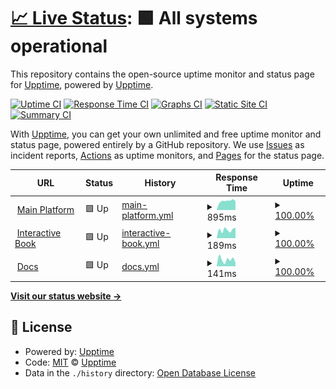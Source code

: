 # [📈 Live Status](https://uptime.circuitverse.org): <!--live status--> **🟩 All systems operational**

This repository contains the open-source uptime monitor and status page for [Upptime](https://upptime.js.org), powered by [Upptime](https://github.com/upptime/upptime).

[![Uptime CI](https://github.com/CircuitVerse/upptime/workflows/Uptime%20CI/badge.svg)](https://github.com/CircuitVerse/upptime/actions?query=workflow%3A%22Uptime+CI%22)
[![Response Time CI](https://github.com/CircuitVerse/upptime/workflows/Response%20Time%20CI/badge.svg)](https://github.com/CircuitVerse/upptime/actions?query=workflow%3A%22Response+Time+CI%22)
[![Graphs CI](https://github.com/CircuitVerse/upptime/workflows/Graphs%20CI/badge.svg)](https://github.com/CircuitVerse/upptime/actions?query=workflow%3A%22Graphs+CI%22)
[![Static Site CI](https://github.com/CircuitVerse/upptime/workflows/Static%20Site%20CI/badge.svg)](https://github.com/CircuitVerse/upptime/actions?query=workflow%3A%22Static+Site+CI%22)
[![Summary CI](https://github.com/CircuitVerse/upptime/workflows/Summary%20CI/badge.svg)](https://github.com/CircuitVerse/upptime/actions?query=workflow%3A%22Summary+CI%22)

With [Upptime](https://upptime.js.org), you can get your own unlimited and free uptime monitor and status page, powered entirely by a GitHub repository. We use [Issues](https://github.com/upptime/upptime/issues) as incident reports, [Actions](https://github.com/CircuitVerse/upptime/actions) as uptime monitors, and [Pages](https://uptime.circuitverse.org) for the status page.

<!--start: status pages-->
<!-- This summary is generated by Upptime (https://github.com/upptime/upptime) -->
<!-- Do not edit this manually, your changes will be overwritten -->
<!-- prettier-ignore -->
| URL | Status | History | Response Time | Uptime |
| --- | ------ | ------- | ------------- | ------ |
| <img alt="" src="https://icons.duckduckgo.com/ip3/circuitverse.org.ico" height="13"> [Main Platform](https://circuitverse.org/) | 🟩 Up | [main-platform.yml](https://github.com/CircuitVerse/upptime/commits/HEAD/history/main-platform.yml) | <details><summary><img alt="Response time graph" src="./graphs/main-platform/response-time-week.png" height="20"> 895ms</summary><br><a href="https://uptime.circuitverse.org/history/main-platform"><img alt="Response time 1267" src="https://img.shields.io/endpoint?url=https%3A%2F%2Fraw.githubusercontent.com%2FCircuitVerse%2Fupptime%2FHEAD%2Fapi%2Fmain-platform%2Fresponse-time.json"></a><br><a href="https://uptime.circuitverse.org/history/main-platform"><img alt="24-hour response time 936" src="https://img.shields.io/endpoint?url=https%3A%2F%2Fraw.githubusercontent.com%2FCircuitVerse%2Fupptime%2FHEAD%2Fapi%2Fmain-platform%2Fresponse-time-day.json"></a><br><a href="https://uptime.circuitverse.org/history/main-platform"><img alt="7-day response time 895" src="https://img.shields.io/endpoint?url=https%3A%2F%2Fraw.githubusercontent.com%2FCircuitVerse%2Fupptime%2FHEAD%2Fapi%2Fmain-platform%2Fresponse-time-week.json"></a><br><a href="https://uptime.circuitverse.org/history/main-platform"><img alt="30-day response time 890" src="https://img.shields.io/endpoint?url=https%3A%2F%2Fraw.githubusercontent.com%2FCircuitVerse%2Fupptime%2FHEAD%2Fapi%2Fmain-platform%2Fresponse-time-month.json"></a><br><a href="https://uptime.circuitverse.org/history/main-platform"><img alt="1-year response time 1430" src="https://img.shields.io/endpoint?url=https%3A%2F%2Fraw.githubusercontent.com%2FCircuitVerse%2Fupptime%2FHEAD%2Fapi%2Fmain-platform%2Fresponse-time-year.json"></a></details> | <details><summary><a href="https://uptime.circuitverse.org/history/main-platform">100.00%</a></summary><a href="https://uptime.circuitverse.org/history/main-platform"><img alt="All-time uptime 99.28%" src="https://img.shields.io/endpoint?url=https%3A%2F%2Fraw.githubusercontent.com%2FCircuitVerse%2Fupptime%2FHEAD%2Fapi%2Fmain-platform%2Fuptime.json"></a><br><a href="https://uptime.circuitverse.org/history/main-platform"><img alt="24-hour uptime 100.00%" src="https://img.shields.io/endpoint?url=https%3A%2F%2Fraw.githubusercontent.com%2FCircuitVerse%2Fupptime%2FHEAD%2Fapi%2Fmain-platform%2Fuptime-day.json"></a><br><a href="https://uptime.circuitverse.org/history/main-platform"><img alt="7-day uptime 100.00%" src="https://img.shields.io/endpoint?url=https%3A%2F%2Fraw.githubusercontent.com%2FCircuitVerse%2Fupptime%2FHEAD%2Fapi%2Fmain-platform%2Fuptime-week.json"></a><br><a href="https://uptime.circuitverse.org/history/main-platform"><img alt="30-day uptime 100.00%" src="https://img.shields.io/endpoint?url=https%3A%2F%2Fraw.githubusercontent.com%2FCircuitVerse%2Fupptime%2FHEAD%2Fapi%2Fmain-platform%2Fuptime-month.json"></a><br><a href="https://uptime.circuitverse.org/history/main-platform"><img alt="1-year uptime 99.66%" src="https://img.shields.io/endpoint?url=https%3A%2F%2Fraw.githubusercontent.com%2FCircuitVerse%2Fupptime%2FHEAD%2Fapi%2Fmain-platform%2Fuptime-year.json"></a></details>
| <img alt="" src="https://icons.duckduckgo.com/ip3/learn.circuitverse.org.ico" height="13"> [Interactive Book](https://learn.circuitverse.org/) | 🟩 Up | [interactive-book.yml](https://github.com/CircuitVerse/upptime/commits/HEAD/history/interactive-book.yml) | <details><summary><img alt="Response time graph" src="./graphs/interactive-book/response-time-week.png" height="20"> 189ms</summary><br><a href="https://uptime.circuitverse.org/history/interactive-book"><img alt="Response time 203" src="https://img.shields.io/endpoint?url=https%3A%2F%2Fraw.githubusercontent.com%2FCircuitVerse%2Fupptime%2FHEAD%2Fapi%2Finteractive-book%2Fresponse-time.json"></a><br><a href="https://uptime.circuitverse.org/history/interactive-book"><img alt="24-hour response time 170" src="https://img.shields.io/endpoint?url=https%3A%2F%2Fraw.githubusercontent.com%2FCircuitVerse%2Fupptime%2FHEAD%2Fapi%2Finteractive-book%2Fresponse-time-day.json"></a><br><a href="https://uptime.circuitverse.org/history/interactive-book"><img alt="7-day response time 189" src="https://img.shields.io/endpoint?url=https%3A%2F%2Fraw.githubusercontent.com%2FCircuitVerse%2Fupptime%2FHEAD%2Fapi%2Finteractive-book%2Fresponse-time-week.json"></a><br><a href="https://uptime.circuitverse.org/history/interactive-book"><img alt="30-day response time 191" src="https://img.shields.io/endpoint?url=https%3A%2F%2Fraw.githubusercontent.com%2FCircuitVerse%2Fupptime%2FHEAD%2Fapi%2Finteractive-book%2Fresponse-time-month.json"></a><br><a href="https://uptime.circuitverse.org/history/interactive-book"><img alt="1-year response time 192" src="https://img.shields.io/endpoint?url=https%3A%2F%2Fraw.githubusercontent.com%2FCircuitVerse%2Fupptime%2FHEAD%2Fapi%2Finteractive-book%2Fresponse-time-year.json"></a></details> | <details><summary><a href="https://uptime.circuitverse.org/history/interactive-book">100.00%</a></summary><a href="https://uptime.circuitverse.org/history/interactive-book"><img alt="All-time uptime 99.60%" src="https://img.shields.io/endpoint?url=https%3A%2F%2Fraw.githubusercontent.com%2FCircuitVerse%2Fupptime%2FHEAD%2Fapi%2Finteractive-book%2Fuptime.json"></a><br><a href="https://uptime.circuitverse.org/history/interactive-book"><img alt="24-hour uptime 100.00%" src="https://img.shields.io/endpoint?url=https%3A%2F%2Fraw.githubusercontent.com%2FCircuitVerse%2Fupptime%2FHEAD%2Fapi%2Finteractive-book%2Fuptime-day.json"></a><br><a href="https://uptime.circuitverse.org/history/interactive-book"><img alt="7-day uptime 100.00%" src="https://img.shields.io/endpoint?url=https%3A%2F%2Fraw.githubusercontent.com%2FCircuitVerse%2Fupptime%2FHEAD%2Fapi%2Finteractive-book%2Fuptime-week.json"></a><br><a href="https://uptime.circuitverse.org/history/interactive-book"><img alt="30-day uptime 100.00%" src="https://img.shields.io/endpoint?url=https%3A%2F%2Fraw.githubusercontent.com%2FCircuitVerse%2Fupptime%2FHEAD%2Fapi%2Finteractive-book%2Fuptime-month.json"></a><br><a href="https://uptime.circuitverse.org/history/interactive-book"><img alt="1-year uptime 100.00%" src="https://img.shields.io/endpoint?url=https%3A%2F%2Fraw.githubusercontent.com%2FCircuitVerse%2Fupptime%2FHEAD%2Fapi%2Finteractive-book%2Fuptime-year.json"></a></details>
| <img alt="" src="https://icons.duckduckgo.com/ip3/docs.circuitverse.org.ico" height="13"> [Docs](https://docs.circuitverse.org/) | 🟩 Up | [docs.yml](https://github.com/CircuitVerse/upptime/commits/HEAD/history/docs.yml) | <details><summary><img alt="Response time graph" src="./graphs/docs/response-time-week.png" height="20"> 141ms</summary><br><a href="https://uptime.circuitverse.org/history/docs"><img alt="Response time 234" src="https://img.shields.io/endpoint?url=https%3A%2F%2Fraw.githubusercontent.com%2FCircuitVerse%2Fupptime%2FHEAD%2Fapi%2Fdocs%2Fresponse-time.json"></a><br><a href="https://uptime.circuitverse.org/history/docs"><img alt="24-hour response time 83" src="https://img.shields.io/endpoint?url=https%3A%2F%2Fraw.githubusercontent.com%2FCircuitVerse%2Fupptime%2FHEAD%2Fapi%2Fdocs%2Fresponse-time-day.json"></a><br><a href="https://uptime.circuitverse.org/history/docs"><img alt="7-day response time 141" src="https://img.shields.io/endpoint?url=https%3A%2F%2Fraw.githubusercontent.com%2FCircuitVerse%2Fupptime%2FHEAD%2Fapi%2Fdocs%2Fresponse-time-week.json"></a><br><a href="https://uptime.circuitverse.org/history/docs"><img alt="30-day response time 185" src="https://img.shields.io/endpoint?url=https%3A%2F%2Fraw.githubusercontent.com%2FCircuitVerse%2Fupptime%2FHEAD%2Fapi%2Fdocs%2Fresponse-time-month.json"></a><br><a href="https://uptime.circuitverse.org/history/docs"><img alt="1-year response time 205" src="https://img.shields.io/endpoint?url=https%3A%2F%2Fraw.githubusercontent.com%2FCircuitVerse%2Fupptime%2FHEAD%2Fapi%2Fdocs%2Fresponse-time-year.json"></a></details> | <details><summary><a href="https://uptime.circuitverse.org/history/docs">100.00%</a></summary><a href="https://uptime.circuitverse.org/history/docs"><img alt="All-time uptime 99.58%" src="https://img.shields.io/endpoint?url=https%3A%2F%2Fraw.githubusercontent.com%2FCircuitVerse%2Fupptime%2FHEAD%2Fapi%2Fdocs%2Fuptime.json"></a><br><a href="https://uptime.circuitverse.org/history/docs"><img alt="24-hour uptime 100.00%" src="https://img.shields.io/endpoint?url=https%3A%2F%2Fraw.githubusercontent.com%2FCircuitVerse%2Fupptime%2FHEAD%2Fapi%2Fdocs%2Fuptime-day.json"></a><br><a href="https://uptime.circuitverse.org/history/docs"><img alt="7-day uptime 100.00%" src="https://img.shields.io/endpoint?url=https%3A%2F%2Fraw.githubusercontent.com%2FCircuitVerse%2Fupptime%2FHEAD%2Fapi%2Fdocs%2Fuptime-week.json"></a><br><a href="https://uptime.circuitverse.org/history/docs"><img alt="30-day uptime 100.00%" src="https://img.shields.io/endpoint?url=https%3A%2F%2Fraw.githubusercontent.com%2FCircuitVerse%2Fupptime%2FHEAD%2Fapi%2Fdocs%2Fuptime-month.json"></a><br><a href="https://uptime.circuitverse.org/history/docs"><img alt="1-year uptime 100.00%" src="https://img.shields.io/endpoint?url=https%3A%2F%2Fraw.githubusercontent.com%2FCircuitVerse%2Fupptime%2FHEAD%2Fapi%2Fdocs%2Fuptime-year.json"></a></details>

<!--end: status pages-->

[**Visit our status website →**](https://uptime.circuitverse.org)

## 📄 License

- Powered by: [Upptime](https://github.com/upptime/upptime)
- Code: [MIT](./LICENSE) © [Upptime](https://upptime.js.org)
- Data in the `./history` directory: [Open Database License](https://opendatacommons.org/licenses/odbl/1-0/)
